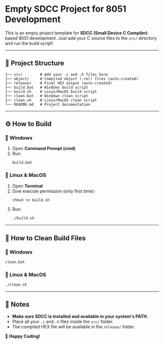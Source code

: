 # Empty SDCC Project for 8051 Development

This is an empty project template for **SDCC (Small Device C Compiler)** based 8051 development. Just add your C source files to the `src/` directory and run the build script!

---

## 📂 **Project Structure**
```
├── src/        # Add your .c and .h files here
├── object/     # Compiled object (.rel) files (auto-created)
├── release/    # Final HEX output (auto-created)
├── build.bat   # Windows build script
├── build.sh    # Linux/MacOS build script
├── clean.bat   # Windows clean script
├── clean.sh    # Linux/MacOS clean script
└── README.md   # Project documentation
```

---

## ⚙️ **How to Build**

### **🔹 Windows**
1. Open **Command Prompt (cmd)**
2. Run:
   ```cmd
   build.bat
   ```

### **🔹 Linux & MacOS**
1. Open **Terminal**
2. Give execute permission (only first time):
   ```bash
   chmod +x build.sh
   ```
3. Run:
   ```bash
   ./build.sh
   ```

---

## 🧹 **How to Clean Build Files**

### **🔹 Windows**
```cmd
clean.bat
```

### **🔹 Linux & MacOS**
```bash
./clean.sh
```

---

## 📢 **Notes**
- **Make sure SDCC is installed and available in your system's PATH.**
- Place all your `.c` and `.h` files inside the `src/` folder.
- The compiled HEX file will be available in the `release/` folder.

🚀 **Happy Coding!**

